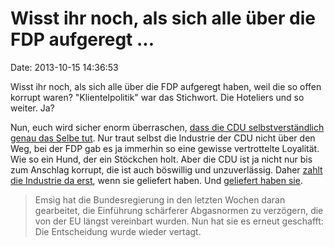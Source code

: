 Wisst ihr noch, als sich alle über die FDP aufgeregt \...
=========================================================

Date: 2013-10-15 14:36:53

Wisst ihr noch, als sich alle über die FDP aufgeregt haben, weil die so
offen korrupt waren? \"Klientelpolitik\" war das Stichwort. Die
Hoteliers und so weiter. Ja?

Nun, euch wird sicher enorm überraschen, [dass die CDU
selbstverständlich genau das Selbe
tut](http://spiegel.de/article.do?id=927871). Nur traut selbst die
Industrie der CDU nicht über den Weg, bei der FDP gab es ja immerhin so
eine gewisse vertrottelte Loyalität. Wie so ein Hund, der ein Stöckchen
holt. Aber die CDU ist ja nicht nur bis zum Anschlag korrupt, die ist
auch böswillig und unzuverlässig. Daher [zahlt die Industrie da
erst](http://spiegel.de/article.do?id=927871), wenn sie geliefert haben.
Und [geliefert haben
sie](http://www.tagesschau.de/wirtschaft/abgaswerte-pkw106.html).

> Emsig hat die Bundesregierung in den letzten Wochen daran gearbeitet,
> die Einführung schärferer Abgasnormen zu verzögern, die von der EU
> längst vereinbart wurden. Nun hat sie es erneut geschafft: Die
> Entscheidung wurde wieder vertagt.
